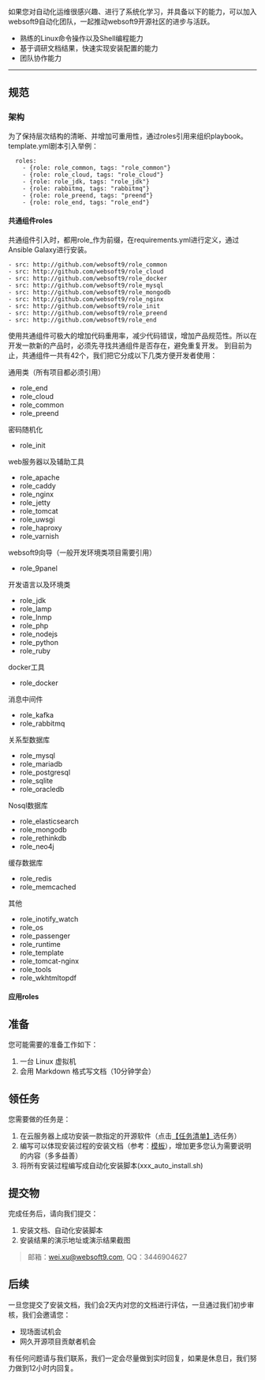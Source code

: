 如果您对自动化运维很感兴趣、进行了系统化学习，并具备以下的能力，可以加入websoft9自动化团队，一起推动websoft9开源社区的进步与活跃。  

* 熟练的Linux命令操作以及Shell编程能力
* 基于调研文档结果，快速实现安装配置的能力
* 团队协作能力

---

## 规范

### 架构

为了保持层次结构的清晰、并增加可重用性，通过roles引用来组织playbook。
template.yml剧本引入举例：

```
  roles:
    - {role: role_common, tags: "role_common"}  
    - {role: role_cloud, tags: "role_cloud"}  
    - {role: role_jdk, tags: "role_jdk"}  
    - {role: rabbitmq, tags: "rabbitmq"}
    - {role: role_preend, tags: "preend"}
    - {role: role_end, tags: "role_end"}
```

#### 共通组件roles

共通组件引入时，都用role_作为前缀，在requirements.yml进行定义，通过Ansible Galaxy进行安装。

```
- src: http://github.com/websoft9/role_common
- src: http://github.com/websoft9/role_cloud
- src: http://github.com/websoft9/role_docker
- src: http://github.com/websoft9/role_mysql
- src: http://github.com/websoft9/role_mongodb
- src: http://github.com/websoft9/role_nginx  
- src: http://github.com/websoft9/role_init
- src: http://github.com/websoft9/role_preend
- src: http://github.com/websoft9/role_end
```

使用共通组件可极大的增加代码重用率，减少代码错误，增加产品规范性。所以在开发一款新的产品时，必须先寻找共通组件是否存在，避免重复开发。
到目前为止，共通组件一共有42个，我们把它分成以下几类方便开发者使用：

通用类（所有项目都必须引用）
  - role_end
  - role_cloud
  - role_common
  - role_preend

密码随机化
  - role_init

web服务器以及辅助工具
  - role_apache
  - role_caddy
  - role_nginx
  - role_jetty
  - role_tomcat
  - role_uwsgi
  - role_haproxy
  - role_varnish

websoft9向导（一般开发环境类项目需要引用）
  - role_9panel

开发语言以及环境类
  - role_jdk
  - role_lamp
  - role_lnmp
  - role_php
  - role_nodejs
  - role_python
  - role_ruby

docker工具
  - role_docker

消息中间件
  - role_kafka
  - role_rabbitmq

关系型数据库
  - role_mysql
  - role_mariadb
  - role_postgresql
  - role_sqlite
  - role_oracledb

Nosql数据库
  - role_elasticsearch
  - role_mongodb
  - role_rethinkdb
  - role_neo4j

缓存数据库
  - role_redis
  - role_memcached

其他
  - role_inotify_watch
  - role_os
  - role_passenger
  - role_runtime
  - role_template
  - role_tomcat-nginx
  - role_tools
  - role_wkhtmltopdf

#### 应用roles




## 准备

您可能需要的准备工作如下：

1. 一台 Linux 虚拟机
2. 会用 Markdown 格式写文档（10分钟学会）

## 领任务

您需要做的任务是：

1. 在云服务器上成功安装一款指定的开源软件（点击[【任务清单】](tech-test/tasks.md)选任务）
2. 编写可以体现安装过程的安装文档（参考：[模板](RabbitMQ-cxx.md)），增加更多您认为需要说明的内容（多多益善）
3. 将所有安装过程编写成自动化安装脚本(xxx_auto_install.sh) 

## 提交物

完成任务后，请向我们提交：

1. 安装文档、自动化安装脚本
2. 安装结果的演示地址或演示结果截图

> 邮箱：wei.xu@websoft9.com, QQ：3446904627

## 后续

一旦您提交了安装文档，我们会2天内对您的文档进行评估，一旦通过我们初步审核，我们会邀请您：

* 现场面试机会
* 网久开源项目贡献者机会


有任何问题请与我们联系，我们一定会尽量做到实时回复，如果是休息日，我们努力做到12小时内回复。
